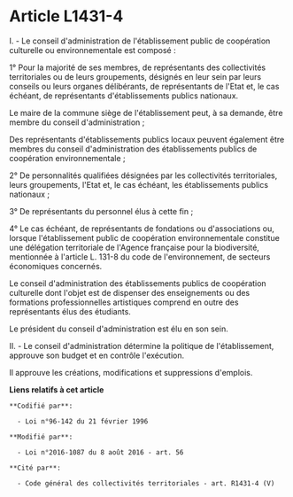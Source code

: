 # Article L1431-4

I. - Le conseil d'administration de l'établissement public de coopération culturelle ou environnementale  est composé :

1° Pour la majorité de ses membres, de représentants des collectivités territoriales ou de leurs groupements, désignés en
leur sein par leurs conseils ou leurs organes délibérants, de représentants de l'Etat et, le cas échéant, de représentants
d'établissements publics nationaux.

Le maire de la commune siège de l'établissement peut, à sa demande, être membre du conseil d'administration ;

Des représentants d'établissements publics locaux peuvent également être membres du conseil d'administration des
établissements publics de coopération environnementale ; 

2° De personnalités qualifiées désignées par les collectivités territoriales, leurs groupements, l'Etat et, le cas échéant,
les établissements publics nationaux ;

3° De représentants du personnel élus à cette fin ;

4° Le cas échéant, de représentants de fondations ou d'associations ou, lorsque l'établissement public de coopération
environnementale constitue une délégation territoriale de l'Agence française pour la biodiversité, mentionnée à l'article L.
131-8 du code de l'environnement, de secteurs économiques concernés.

Le conseil d'administration des établissements publics de coopération culturelle dont l'objet est de dispenser des
enseignements ou des formations professionnelles artistiques comprend en outre des représentants élus des étudiants.

Le président du conseil d'administration est élu en son sein.

II. - Le conseil d'administration détermine la politique de l'établissement, approuve son budget et en contrôle l'exécution.

Il approuve les créations, modifications et suppressions d'emplois.

**Liens relatifs à cet article**

	**Codifié par**:

	  - Loi n°96-142 du 21 février 1996

	**Modifié par**:

	  - Loi n°2016-1087 du 8 août 2016 - art. 56

	**Cité par**:

	  - Code général des collectivités territoriales - art. R1431-4 (V)
